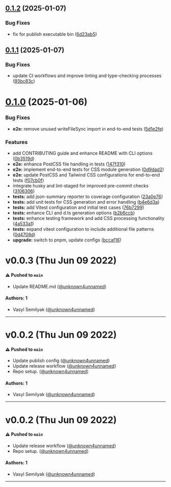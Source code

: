 ## [0.1.2](https://github.com/unknown4unnamed/pcssmdts/compare/v0.1.1...v0.1.2) (2025-01-07)


### Bug Fixes

* fix for publish executable bin ([6d23ab5](https://github.com/unknown4unnamed/pcssmdts/commit/6d23ab57fc1d2faa88cc2cc3837b8ca2c213b61c))

## [0.1.1](https://github.com/unknown4unnamed/pcssmdts/compare/v0.1.0...v0.1.1) (2025-01-07)


### Bug Fixes

* update CI workflows and improve linting and type-checking processes ([93bc83c](https://github.com/unknown4unnamed/pcssmdts/commit/93bc83cbe4a7d3bd77242c7d99c7c79b8d6eec66))

# [0.1.0](https://github.com/unknown4unnamed/pcssmdts/compare/v0.0.3...v0.1.0) (2025-01-06)


### Bug Fixes

* **e2e:** remove unused writeFileSync import in end-to-end tests ([5d1e2fe](https://github.com/unknown4unnamed/pcssmdts/commit/5d1e2fed57020894581ba328b8865ffc2ba2b4d9))


### Features

* add CONTRIBUTING guide and enhance README with CLI options ([0b3519d](https://github.com/unknown4unnamed/pcssmdts/commit/0b3519dc1c0bcc1c716fd22a7bebc805ca80971d))
* **e2e:** enhance PostCSS file handling in tests ([147f310](https://github.com/unknown4unnamed/pcssmdts/commit/147f3107c63e3323de23e6b9133d21b4cdd1e713))
* **e2e:** implement end-to-end tests for CSS module generation ([0d9dad2](https://github.com/unknown4unnamed/pcssmdts/commit/0d9dad25ae839d46ec7a872cee1db9eca9997e3a))
* **e2e:** update PostCSS and Tailwind CSS configurations for end-to-end tests ([f07cb0f](https://github.com/unknown4unnamed/pcssmdts/commit/f07cb0f9c44196bdf759672e9fe25f8ceeadbb28))
* integrate husky and lint-staged for improved pre-commit checks ([3106306](https://github.com/unknown4unnamed/pcssmdts/commit/3106306e315f11811b4c14e4ef0c4f39d07cb345))
* **tests:** add json-summary reporter to coverage configuration ([23a0e76](https://github.com/unknown4unnamed/pcssmdts/commit/23a0e7680e0797aeaeb7d864cefaed29bd22d49f))
* **tests:** add unit tests for CSS generation and error handling ([b4e6d3a](https://github.com/unknown4unnamed/pcssmdts/commit/b4e6d3a66f734b671fbcf2ecf236d09bea77b8a6))
* **tests:** add Vitest configuration and initial test cases ([76b7299](https://github.com/unknown4unnamed/pcssmdts/commit/76b7299bb5c2f8869f7c309609d8881574a683e3))
* **tests:** enhance CLI and d.ts generation options ([b2b6ccb](https://github.com/unknown4unnamed/pcssmdts/commit/b2b6ccb2a6e7106e935dc3dabb0e64c7fe8ee338))
* **tests:** enhance testing framework and add CSS processing functionality ([4a533a1](https://github.com/unknown4unnamed/pcssmdts/commit/4a533a1909142f647523e1d5180a9052c24dfaa4))
* **tests:** expand vitest configuration to include additional file patterns ([0d4708d](https://github.com/unknown4unnamed/pcssmdts/commit/0d4708df71cd616ef221981e93c5aaf0ba0efc69))
* **upgrade:** switch to pnpm, update configs ([bccaf16](https://github.com/unknown4unnamed/pcssmdts/commit/bccaf16a2b272d78217da4687fdd9c6ee6372e42))

# v0.0.3 (Thu Jun 09 2022)

#### ⚠️ Pushed to `main`

- Update README.md ([@unknown4unnamed](https://github.com/unknown4unnamed))

#### Authors: 1

- Vasyl Semilyak ([@unknown4unnamed](https://github.com/unknown4unnamed))

---

# v0.0.2 (Thu Jun 09 2022)

#### ⚠️ Pushed to `main`

- Update publish config ([@unknown4unnamed](https://github.com/unknown4unnamed))
- Update release workflow ([@unknown4unnamed](https://github.com/unknown4unnamed))
- Repo setup. ([@unknown4unnamed](https://github.com/unknown4unnamed))

#### Authors: 1

- Vasyl Semilyak ([@unknown4unnamed](https://github.com/unknown4unnamed))

---

# v0.0.2 (Thu Jun 09 2022)

#### ⚠️ Pushed to `main`

- Update release workflow ([@unknown4unnamed](https://github.com/unknown4unnamed))
- Repo setup. ([@unknown4unnamed](https://github.com/unknown4unnamed))

#### Authors: 1

- Vasyl Semilyak ([@unknown4unnamed](https://github.com/unknown4unnamed))

---
